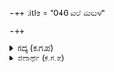 +++
title = "046 ಎಲೆ ಮರುಳೆ"

+++

<details><summary>ಗದ್ಯ (ಕ.ಗ.ಪ) </summary>

46. ಅವನು ಯುಧಿಷ್ಠಿರನಿಗೆ "ಎಲೆ ಮರುಳೆ ಭೂಪಾಲ, ನುಸಿ ಗದ್ದಲ ಮಾಡಿದರೆ ಆನೆ ಹೆದರಿಕೊಳ್ಳುತ್ತದೆಯೋ? ಬೆಕ್ಕಿನ ಮರಿ ದಿಟ್ಟತನ ತೋರಿಸಿತೆಂದು ಕಲಿ ಸಿಂಹ ಅಳುಕಿನಿಂದ ಕಳವಳಗೊಳ್ಳುವುದೇ ? ಗಿಳಿಯ ಮುರುಕಕ್ಕೆ ಗಿಡಗ ಹೆದರಿ ಹಿಂಜರಿಯುವುದೇ ? ಕೃಷ್ಣನಿಗೆ ಇವನೊಬ್ಬ ಲಕ್ಷ್ಯವೇ ? ವ್ಯರ್ಥವಾಗಿ ಹರಟುವ ಇವನೊಡನೆ ಅನುನಯವೆಂತಹುದು ?
</details>

<details><summary>ಪದಾರ್ಥ (ಕ.ಗ.ಪ) </summary>

ಮುರುಕ - ಅಬ್ಬರ  
ಮಂಡಳಿ - ಬೆಕ್ಕು
</details>
